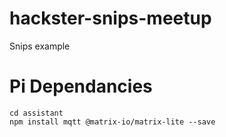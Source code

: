 # hackster-snips-meetup
Snips example


# Pi Dependancies
```
cd assistant
npm install mqtt @matrix-io/matrix-lite --save
```
